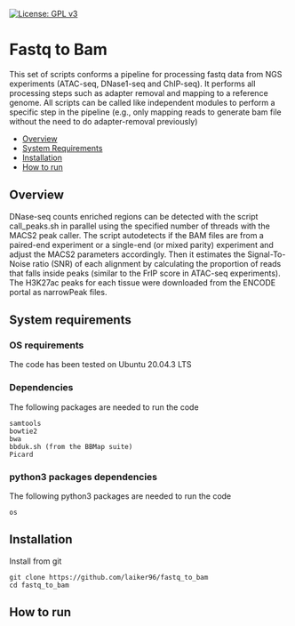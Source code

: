 [![License: GPL v3](https://img.shields.io/badge/License-GPLv3-blue.svg)](https://www.gnu.org/licenses/gpl-3.0)
# Fastq to Bam

This set of scripts conforms a pipeline for processing fastq data from NGS experiments (ATAC-seq, DNase1-seq and ChIP-seq). It performs all processing steps such as adapter removal and mapping to a reference genome. All scripts can be called like independent modules to perform a specific step in the pipeline (e.g., only mapping reads to generate bam file without the need to do adapter-removal previously)


- [Overview](#overview)
- [System Requirements](#system-requirements)
- [Installation](#installation)
- [How to run](#how-to-run)

## Overview

DNase-seq counts enriched regions can be detected with the script call_peaks.sh in parallel using the specified number of threads with the MACS2 peak caller. The script autodetects if the BAM files are from a paired-end experiment or a single-end (or mixed parity) experiment and adjust the MACS2 parameters accordingly. Then it estimates the Signal-To-Noise ratio (SNR) of each alignment by calculating the proportion of reads that falls inside peaks (similar to the FrIP score in ATAC-seq experiments). The H3K27ac peaks for each tissue were downloaded from the ENCODE portal as narrowPeak files.



## System requirements
### OS requirements
The code has been tested on Ubuntu 20.04.3 LTS

### Dependencies
The following packages are needed to run the code

```
samtools
bowtie2
bwa
bbduk.sh (from the BBMap suite)
Picard
```

### python3 packages dependencies
The following python3 packages are needed to run the code

```
os
```

## Installation
Install from git
```
git clone https://github.com/laiker96/fastq_to_bam
cd fastq_to_bam
```

## How to run
